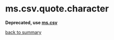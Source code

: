 # ms.csv.quote.character

**Deprecated, use [ms.csv](ms.csv.md)**

[back to summary](summary.md#mscsvquotecharacter)

